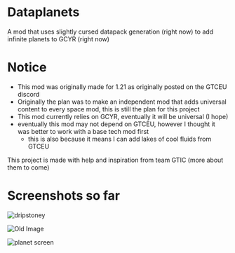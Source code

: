 # Dataplanets
A mod that uses slightly cursed datapack generation (right now) to add infinite planets to GCYR (right now)

# Notice
- This mod was originally made for 1.21 as originally posted on the GTCEU discord
- Originally the plan was to make an independent mod that adds universal content to every space mod, this is still the plan for this project
- This mod currently relies on GCYR, eventually it will be universal (I hope)
- eventually this mod may not depend on GTCEU, however I thought it was better to work with a base tech mod first
  - this is also because it means I can add lakes of cool fluids from GTCEU

This project is made with help and inspiration from team GTIC (more about them to come)

# Screenshots so far
![dripstoney](https://i.ibb.co/TBFJc4w/image-2025-01-13-111337253.png)

![Old Image](https://media.discordapp.net/attachments/1293662592212009061/1293662592975245384/Screenshot_2024-10-09_204118.png?ex=678617ed&is=6784c66d&hm=64878e2b7b795a115d9b7f237b4965b3ae54a21934119a3eaba35871f0a25f36&=&format=webp&quality=lossless&width=1275&height=671)

![planet screen](https://media.discordapp.net/attachments/1293662592212009061/1293662592539033662/Screenshot_2024-10-09_203734.png?ex=678617ed&is=6784c66d&hm=2323c84259425bbfdca8bb6356e43e73ac5942d2d501439128b1264b15363c63&=&format=webp&quality=lossless&width=1060&height=671)